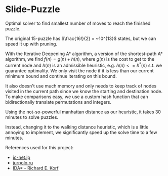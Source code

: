 # Slide-Puzzle

Optimal solver to find smallest number of moves to reach the finished puzzle. 

The original 15-puzzle has $\frac{16!}{2} = ~10^{13}$ states, but we can speed it up with pruning.

With the Iterative Deepening A* algorithm, a version of the shortest-path A* algorithm, we find $f(n)=g(n)+h(n)$, where $g(n)$ is the cost to get to the current node and $h(n)$ is an admissible heuristic, e.g. $h(n)<=h^*(n)$ s.t. we guarantee optimality. We only visit the node if it is less than our current minimum bound and continue iterating on this bound.

It also doesn't use much memory and only needs to keep track of nodes visited in the current path since we know the starting and destination node. To make comparisons easy, we use a custom hash function that can bidirectionally translate permutations and integers.

Using the not-so-powerful manhattan distance as our heuristic, it takes 30 minutes to solve puzzles.

Instead, changing it to the walking distance heuristic, which is a little annoying to implement, we significantly speed up the solve time to a few minutes.

References used for this project:
- [ic-net.jp](http://www.ic-net.or.jp/home/takaken/nt/slide/solve15.html)
- [jurpolo.ru](https://web.archive.org/web/20141224035932/http://juropollo.xe0.ru/stp_wd_translation_en.htm)
- [IDA* - Richard E. Korf](https://cse.sc.edu/~mgv/csce580f11/gradPres/korf_IDAStar_1985.pdf)
